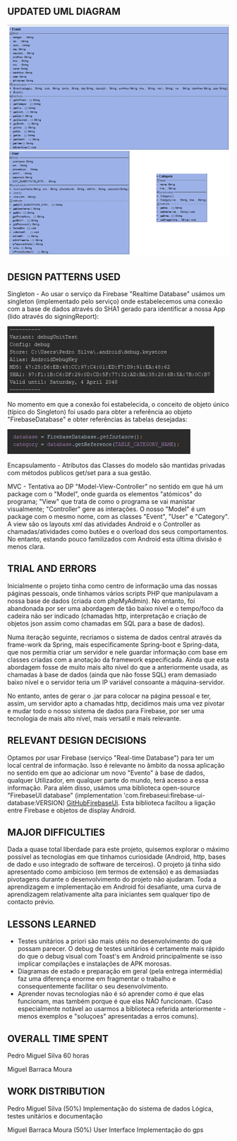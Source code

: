 UPDATED UML DIAGRAM
-----
![UML](https://github.com/PedroMiguelSilva/Nite/blob/master/ClassDiagram.PNG)

DESIGN PATTERNS USED
-----
Singleton - Ao usar o serviço da Firebase "Realtime Database" usámos um singleton (implementado pelo serviço) onde estabelecemos uma conexão com a base de dados através do SHA1 gerado para identificar a nossa App (lido através do signingReport):

![SHA1](https://github.com/PedroMiguelSilva/Nite/blob/master/sha1.PNG)

No momento em que a conexão foi estabelecida, o conceito de objeto único (típico do Singleton) foi usado para obter a referência ao objeto "FirebaseDatabase" e obter referências às tabelas desejadas:

![SINGLETON](https://github.com/PedroMiguelSilva/Nite/blob/master/getinstance.PNG) 

Encapsulamento - Atributos das Classes do modelo são mantidas privadas com métodos publicos get/set para a sua gestão.

MVC - Tentativa ao DP "Model-View-Controller" no sentido em que há um package com o "Model", onde guarda os elementos "atómicos" do programa; "View" que trata de como o programa se vai manistar visualmente; "Controller" gere as interações. O nosso "Model" é um package com o mesmo nome, com as classes "Event", "User" e "Category". A view são os layouts xml das atividades Android e o Controller as chamadas/atividades como butões e o overload dos seus comportamentos. No entanto, estando pouco familizados com Android esta última divisão é menos clara.

TRIAL AND ERRORS
-----
Inicialmente o projeto tinha como centro de informação uma das nossas páginas pessoais, onde tinhamos vários scripts PHP que manipulavam a nossa base de dados (criada com phpMyAdmin). No entanto, foi abandonada por ser uma abordagem de tão baixo nível e o tempo/foco da cadeira não ser indicado (chamadas http, interpretação e criação de objetos json assim como chamadas em SQL para a base de dados).

Numa iteração seguinte, recriamos o sistema de dados central através da frame-work da Spring, mais especificamente Spring-boot e Spring-data, que nos permitia criar um servidor e nele guardar informação com base em classes criadas com a anotação da framework especificada. Ainda que esta abordagem fosse de muito mais alto nível do que a anteriormente usada, as chamadas à base de dados (ainda que não fosse SQL) eram demasiado baixo nível e o servidor teria um IP variável consoante a máquina-servidor.

No entanto, antes de gerar o .jar para colocar na página pessoal e ter, assim, um servidor apto a chamadas http, decidimos mais uma vez pivotar e mudar todo o nosso sistema de dados para Firebase, por ser uma tecnologia de mais alto nível, mais versatil e mais relevante.

RELEVANT DESIGN DECISIONS
-----
Optamos por usar Firebase (serviço "Real-time Database") para ter um local central de informação. Isso é relevante no âmbito da nossa aplicação no sentido em que ao adicionar um novo "Evento" à base de dados, qualquer Utilizador, em qualquer parte do mundo, terá acesso a essa informação.
Para além disso, usámos uma biblioteca open-source "FirebaseUI database" (implementation 'com.firebaseui:firebase-ui-database:VERSION)
[GitHubFirebaseUi](https://github.com/firebase/FirebaseUI-Android).
Esta biblioteca faciltou a ligação entre Firebase e objetos de display Android.

MAJOR DIFFICULTIES
-----
Dada a quase total liberdade para este projeto, quisemos explorar o máximo possível as tecnologias em que tínhamos curiosidade (Android, http, bases de dado e uso integrado de software de terceiros).
O projeto já tinha sido apresentado como ambicioso (em termos de extensão) e as demasiadas pivotagens durante o desenvolvimento do projeto não ajudaram.
Toda a aprendizagem e implementação em Android foi desafiante, uma curva de aprendizagem relativamente alta para iniciantes sem qualquer tipo de contacto prévio.

LESSONS LEARNED
-----
- Testes unitários a priori são mais utéis no desenvolvimento do que possam parecer. O debug de testes unitários é certamente mais rápido do que o debug visual com Toast's em Android principalmente se isso implicar compilações e instalações de APK morosas.
- Diagramas de estado e preparação em geral (pela entrega intermédia) faz uma diferença enorme em fragmentar o trabalho e consequentemente facilitar o seu desenvolvimento.
- Aprender novas tecnologias não é só aprender como é que elas funcionam, mas também porque é que elas NÃO funcionam. (Caso especialmente notável ao usarmos a biblioteca referida anteriormente - menos exemplos e "soluçoes" apresentadas a erros comuns).

OVERALL TIME SPENT
-----
Pedro Miguel Silva 
60 horas

Miguel Barraca Moura


WORK DISTRIBUTION
-----
Pedro Miguel Silva (50%)
Implementação do sistema de dados
Lógica, testes unitários e documentação

Miguel Barraca Moura (50%)
User Interface
Implementação do gps

